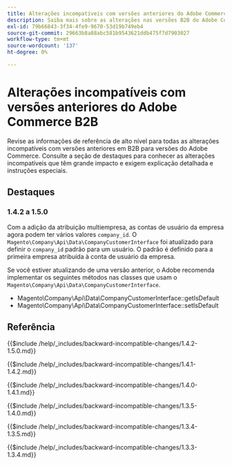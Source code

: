 ```yaml
---
title: Alterações incompatíveis com versões anteriores do Adobe Commerce B2B
description: Saiba mais sobre as alterações nas versões B2B do Adobe Commerce que podem exigir a atualização do código personalizado.
exl-id: 79b66843-3f34-4fe9-9670-53d19b749eb4
source-git-commit: 29663b8a88abc581b9543621ddb475f7d7903027
workflow-type: tm+mt
source-wordcount: '137'
ht-degree: 0%

---
```


# Alterações incompatíveis com versões anteriores do Adobe Commerce B2B

Revise as informações de referência de alto nível para todas as alterações incompatíveis com versões anteriores em B2B para versões do Adobe Commerce. Consulte a seção de destaques para conhecer as alterações incompatíveis que têm grande impacto e exigem explicação detalhada e instruções especiais.

## Destaques

### 1.4.2 a 1.5.0

Com a adição da atribuição multiempresa, as contas de usuário da empresa agora podem ter vários valores `company_id`. O `Magento\Company\Api\Data\CompanyCustomerInterface` foi atualizado para definir o `company_id` padrão para um usuário. O padrão é definido para a primeira empresa atribuída à conta de usuário da empresa.

Se você estiver atualizando de uma versão anterior, o Adobe recomenda implementar os seguintes métodos nas classes que usam o `Magento\Company\Api\Data\CompanyCustomerInterface`.

- Magento\Company\Api\Data\CompanyCustomerInterface::getIsDefault
- Magento\Company\Api\Data\CompanyCustomerInterface::setIsDefault

## Referência

{{$include /help/_includes/backward-incompatible-changes/1.4.2-1.5.0.md}}

{{$include /help/_includes/backward-incompatible-changes/1.4.1-1.4.2.md}}

{{$include /help/_includes/backward-incompatible-changes/1.4.0-1.4.1.md}}

{{$include /help/_includes/backward-incompatible-changes/1.3.5-1.4.0.md}}

{{$include /help/_includes/backward-incompatible-changes/1.3.4-1.3.5.md}}

{{$include /help/_includes/backward-incompatible-changes/1.3.3-1.3.4.md}}
